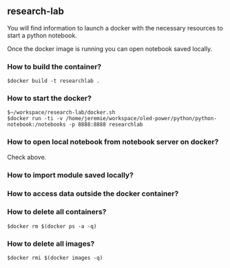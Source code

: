 ## research-lab

You will find information to launch a docker with the necessary resources to start a python notebook.

Once the docker image is running you can open notebook saved locally.

### How to build the container?
```
$docker build -t researchlab .
```

### How to start the docker?
```
$~/workspace/research-lab/docker.sh
$docker run -ti -v /home/jeremie/workspace/oled-power/python/python-notebook:/notebooks -p 8888:8888 researchlab
```

### How to open local notebook from notebook server on docker?
Check above.

### How to import module saved locally?

### How to access data outside the docker container?

### How to delete all containers?
```
$docker rm $(docker ps -a -q)
```

### How to delete all images?
```
$docker rmi $(docker images -q)
```
